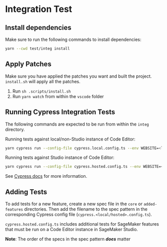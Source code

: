 # Integration Test
## Install dependencies
Make sure to run the following commands to install dependencies:
```bash
yarn --cwd test/integ install
```
## Apply Patches
Make sure you have applied the patches you want and built the project. `install.sh` will apply all the patches.

1. Run `sh .scripts/install.sh`
2. Run `yarn watch` from within the `vscode` folder

## Running Cypress Integration Tests
The following commands are expected to be run from within the `integ` directory.

Running tests against local/non-Studio instance of Code Editor:
```bash
yarn cypress run --config-file cypress.local.config.ts --env WEBSITE=<link-to-code-editor-instance>
```

Running tests against Studio instance of Code Editor:
```bash
yarn cypress run --config-file cypress.hosted.config.ts --env WEBSITE=<link-to-code-editor-instance>
```
See [Cypress docs](https://docs.cypress.io/guides/guides/command-line) for more information.

## Adding Tests
To add tests for a new feature, create a new spec file in the `core` or `added-features` directories. Then add the filename to the spec pattern in the corresponding Cypress config file (`cypress.<local/hosted>.config.ts`).

`cypress.hosted.config.ts` includes additional tests for SageMaker features that must be run on a Code Editor instance in SageMaker Studio.

**Note**: The order of the specs in the spec pattern ***does*** matter